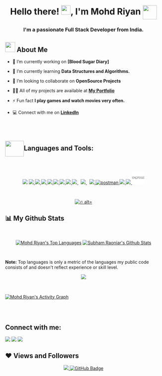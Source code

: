  <!-- 🙋‍♂️ -->
<!-- <a href="#"><img width="100%" height="auto" src="https://i.imgur.com/iXuL1HG.png" height="175px"/></a> -->

<h1 align="center">Hello there! <img src="https://raw.githubusercontent.com/MartinHeinz/MartinHeinz/master/wave.gif" height="30px" width="30px">, I'm Mohd Riyan <img src='https://i.giphy.com/media/LOnt6uqjD9OexmQJRB/giphy.webp' align='center' width="45px" height="45px"></h1>
<h3 align="center">I'm a passionate Full Stack Developer from India.</h3>

## <img src="https://www.emoji.com/wp-content/uploads/filebase/3d%20icons/emoji-3d%20icons-glossy-3d-icons-man-waving-72dpi-forPersonalUseOnly.gif" height="32px" width="32px"> About Me

- 🔭 I’m currently working on **[Blood Sugar Diary]**

- 🌱 I’m currently learning **Data Structures and Algorithms.**

- 👯 I’m looking to collaborate on **OpenSource Projects**

- 👨‍💻 All of my projects are available at **[My Portfolio](https://ri-yan.github.io/My-Profile/)**

<!-- - 📫 How to reach me mohdriyan08011995@gmail.com -->

- ⚡ Fun fact **I play games and watch movies very often.**
  
- 💻 Connect with me on **[LinkedIn](https://www.linkedin.com/in/mohd-riyan-0330b4225//)**
<br/>
<br/>

## <img align="center" src="https://media0.giphy.com/media/hs1qpmnmisAscX9FxR/giphy.gif?cid=ecf05e473s2rmlg4yvpgnzrsyfpyqofoptwxqnspuvz80yhb&rid=giphy.gif&ct=s" height="50px" width="60px">Languages and Tools:

<br/>
<p align="center"> 
    <a href="https://www.java.com" target="_blank"> <img src="https://img.icons8.com/color/48/000000/java-coffee-cup-logo.png"/></a>
    <a href="https://reactjs.org/" target="_blank"> <img src="https://img.icons8.com/color/48/000000/react-native.png"/> </a>
    <a href="https://www.w3schools.com/CPP/default.asp" target="_blank"> <img src="https://img.icons8.com/color/48/000000/c-plus-plus-logo.png"/> </a> 
    <a href="https://developer.mozilla.org/en-US/docs/Web/JavaScript" target="_blank"> <img src="https://img.icons8.com/color/48/000000/javascript.png"/> </a> 
    <a href="https://www.w3.org/html/" target="_blank"> <img src="https://img.icons8.com/color/48/000000/html-5.png"/> </a> 
    <a href="https://www.w3schools.com/css/" target="_blank"> <img src="https://img.icons8.com/color/48/000000/css3.png"/> </a> 
    <a href="https://getbootstrap.com" target="_blank"> <img src="https://img.icons8.com/color/48/000000/bootstrap.png"/> </a> 
    <a href="https://www.python.org" target="_blank"> <img src="https://img.icons8.com/color/48/000000/python.png"/> </a> 
    <a style="padding-right:8px;" href="https://nodejs.org" target="_blank"> <img src="https://img.icons8.com/color/48/000000/nodejs.png"/> </a> 
    <a style="padding-right:8px;" href="https://www.mysql.com/" target="_blank"> <img src="https://img.icons8.com/fluent/50/000000/mysql-logo.png"/> </a>
    <!-- <a href="https://www.mongodb.com/" target="_blank"> <img src="https://raw.githubusercontent.com/devicons/devicon/master/icons/mongodb/mongodb-original-wordmark.svg" alt="mongodb" width="48" height="48"/> </a>  -->
    <a href="https://www.postgresql.org/" target="_blank"> <img src="https://img.icons8.com/color/48/000000/postgreesql.png"/> </a> 
    <a href="https://postman.com" target="_blank"> <img src="https://www.vectorlogo.zone/logos/getpostman/getpostman-icon.svg" alt="postman" width="45" height="45"/> </a>   
    <a href="https://git-scm.com/" target="_blank"> <img src="https://img.icons8.com/color/48/000000/git.png"/> </a> 
    <!-- <a href="https://www.jenkins.io" target="_blank"> <img src="https://www.vectorlogo.zone/logos/jenkins/jenkins-icon.svg" alt="jenkins" width="48" height="48"/> </a>  -->
    <a href="https://redux.js.org" target="_blank"> <img src="https://img.icons8.com/color/48/000000/redux.png"/> </a>
    <a href="https://expressjs.com" target="_blank"> <img src="https://raw.githubusercontent.com/devicons/devicon/master/icons/express/express-original-wordmark.svg" alt="express" width="40" height="40"/> </a>
</p>

<!-- [![React Badge](https://img.shields.io/badge/-React-61DBFB?style=for-the-badge&labelColor=black&logo=react&logoColor=61DBFB)](#)  [![Javascript Badge](https://img.shields.io/badge/-Javascript-F0DB4F?style=for-the-badge&labelColor=black&logo=javascript&logoColor=F0DB4F)](#) [![Typescript Badge](https://img.shields.io/badge/-Typescript-007acc?style=for-the-badge&labelColor=black&logo=typescript&logoColor=007acc)](#) [![Nodejs Badge](https://img.shields.io/badge/-Nodejs-3C873A?style=for-the-badge&labelColor=black&logo=node.js&logoColor=3C873A)](#) [![GraphQL Badge](https://img.shields.io/badge/-GraphQl-e535ab?style=for-the-badge&labelColor=black&logo=node.js&logoColor=e535ab)](#) -->

<!-- [![GitHub Streak](https://streak-stats.demolab.com?user=Ri-yan&theme=react&hide_border=true&border_radius=5.6)](https://git.io/streak-stats) -->
<br/>

<p align="center">
<!-- <img src="https://i.giphy.com/media/VdoIFLsMIlwzfKD520/giphy.webp" width="60px"> -->
    <a href="https://git.io/streak-stats">
     <img title="🔥 alt="Mohd Riyan's streak" src="https://streak-stats.demolab.com?user=Ri-yan&theme=github-dark-blue&hide_border=true&border_radius=5.9"/>
    </a>
</p>

## 📊 My Github Stats

  <br/>
  <p align="center">
  <a href="https://github.com/Ri-yan/github-readme-stats"><img alt="Mohd Riyan's Top Languages" src="https://github-readme-stats.vercel.app/api/top-langs/?username=Ri-yan&langs_count=8&count_private=true&layout=compact&theme=react&hide_border=true&bg_color=0D1117" /></a>
  <a  href="https://github.com/Ri-yan/github-readme-stats"><img alt="Subham Raoniar's Github Stats" src="https://github-readme-stats.vercel.app/api?username=Ri-yan&show_icons=true&count_private=true&theme=react&hide_border=true&bg_color=0D1117" /></a>
  <p>
  <br/>

  <b>Note:</b> Top languages is only a metric of the languages my public code consists of and doesn't reflect experience or skill level.
  <br/>
<p align="center">
  <img  src="https://i.giphy.com/media/QssGEmpkyEOhBCb7e1/giphy.webp" style="float:center" width="60px">
</p>

<br/>

<a href="https://github.com/Ri-yan/github-readme-activity-graph"><img alt="Mohd Riyan's Activity Graph" src="https://activity-graph.herokuapp.com/graph?username=Ri-yan&bg_color=0D1117&color=5BCDEC&line=5BCDEC&point=FFFFFF&hide_border=true" /></a>

<br/>
<br/>

## Connect with me:
<p align="left">

<a href = "https://www.linkedin.com/in/mohd-riyan-0330b4225//"><img src="https://img.icons8.com/fluent/48/000000/linkedin.png"/></a>
<a href = "https://twitter.com/mohdriyan08"><img src="https://img.icons8.com/fluent/48/000000/twitter.png"/></a>
<a href = "https://www.instagram.com/mohdriyan01/"><img src="https://img.icons8.com/fluent/48/000000/instagram-new.png"/></a>
<!-- <a href = "https://www.youtube.com/channel/UC-NXT1lYAOPa3lrgWXqvuHA"><img src="https://img.icons8.com/color/48/000000/youtube-play.png"/></a> -->

</p>

## ❤ Views and Followers
<p align="center">
<a href="https://github.com/Meghna-DAS/github-profile-views-counter">
    <img src="https://komarev.com/ghpvc/?username=Ri-yan">
</a>
<a href="https://github.com/Ri-yan?tab=followers"><img src="https://img.shields.io/github/followers/Ri-yan?label=Followers&style=social" alt="GitHub Badge"></a>
</p>
